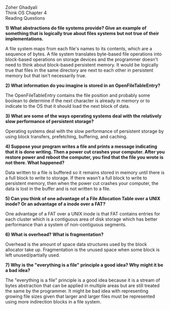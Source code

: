 Zoher Ghadyali  
Think OS Chapter 4  
Reading Questions

**1) What abstractions do file systems provide?  Give an example of something that is logically true about files systems but not true of their implementations.**

A file system maps from each file's names to its contents, which are a sequence of bytes. A file system translates byte-based file operations into block-based operations on storage devices and the programmer doesn't need to think about block-based persistent memory. It would be logically true that files in the same directory are next to each other in persistent memory but that isn't necessarily true.

**2) What information do you imagine is stored in an OpenFileTableEntry?**

The OpenFileTableEntry contains the file position and probably some boolean to determine if the next character is already in memory or to indicate to the OS that it should load the next block of data.

**3) What are some of the ways operating systems deal with the relatively slow performance of persistent storage?**

Operating systems deal with the slow performance of persistent storage by using block transfers, prefetching, buffering, and caching.

**4) Suppose your program writes a file and prints a message indicating that it is done writing.  Then a power cut crashes your computer.  After you restore power and reboot the computer, you find that the file you wrote is not there.  What happened?**

Data written to a file is buffered so it remains stored in memory until there is a full block to write to storage. If there wasn't a full block to write to persistent memory, then when the power cut crashes your computer, the data is lost in the buffer and is not written to a file.

**5) Can you think of one advantage of a File Allocation Table over a UNIX inode?  Or an advantage of a inode over a FAT?**

One advantage of a FAT over a UNIX inode is that FAT contains entries for each cluster which is a contiguous area of disk storage which has better performance than a system of non-contiguous segments.

**6) What is overhead?  What is fragmentation?**

Overhead is the amount of space data structures used by the block allocator take up. Fragmentation is the unused space when some block is left unused/partially used.

**7) Why is the "everything is a file" principle a good idea?  Why might it be a bad idea?**

The "everything is a file" principle is a good idea because it is a stream of bytes abstraction that can be applied in multiple areas but are still treated the same by the programmer. It might be bad idea with representing growing file sizes given that larger and larger files must be represented using more indirection blocks in a file system.